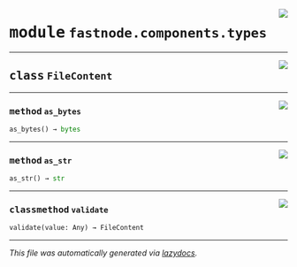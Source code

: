 <!-- markdownlint-disable -->

<a href="https://github.com/khulnasoft/fastnode/blob/main/src/fastnode/components/types.py#L0"><img align="right" style="float:right;" src="https://img.shields.io/badge/-source-cccccc?style=flat-square"></a>

# <kbd>module</kbd> `fastnode.components.types`






---

<a href="https://github.com/khulnasoft/fastnode/blob/main/src/fastnode/components/types.py#L5"><img align="right" style="float:right;" src="https://img.shields.io/badge/-source-cccccc?style=flat-square"></a>

## <kbd>class</kbd> `FileContent`







---

<a href="https://github.com/khulnasoft/fastnode/blob/main/src/fastnode/components/types.py#L6"><img align="right" style="float:right;" src="https://img.shields.io/badge/-source-cccccc?style=flat-square"></a>

### <kbd>method</kbd> `as_bytes`

```python
as_bytes() → bytes
```





---

<a href="https://github.com/khulnasoft/fastnode/blob/main/src/fastnode/components/types.py#L9"><img align="right" style="float:right;" src="https://img.shields.io/badge/-source-cccccc?style=flat-square"></a>

### <kbd>method</kbd> `as_str`

```python
as_str() → str
```





---

<a href="https://github.com/khulnasoft/fastnode/blob/main/src/fastnode/components/types.py#L20"><img align="right" style="float:right;" src="https://img.shields.io/badge/-source-cccccc?style=flat-square"></a>

### <kbd>classmethod</kbd> `validate`

```python
validate(value: Any) → FileContent
```








---

_This file was automatically generated via [lazydocs](https://github.com/khulnasoft/lazydocs)._
